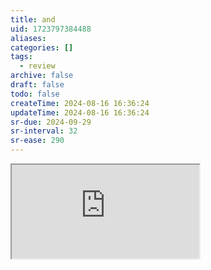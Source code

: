 ```yaml
---
title: and
uid: 1723797384488
aliases:
categories: []
tags:
  - review
archive: false
draft: false
todo: false
createTime: 2024-08-16 16:36:24
updateTime: 2024-08-16 16:36:24
sr-due: 2024-09-29
sr-interval: 32
sr-ease: 290
---
```


<iframe
  class="iframe_full"
  src="https://dict.youdao.com/result?word=and&lang=en"
>
</iframe>
